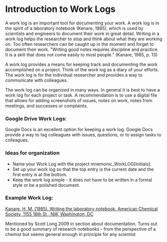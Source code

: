 # Introduction to Work Logs 
A work log is an important tool for documenting your work. A work log is in the spirit of a laboratory notebook (Kenare, 1985), which is used by scientists and engineers to document their work in great detail. Writing in a work log helps the researcher to stop and think about what they are working on. Too often researchers can be caught up in the moment and forget to document their work. "Writing good notes requires discipline and practice. It is a skill that does not come easily to most people." (Kanare, 1985, p. 13)

A work log provides a means for keeping track and documenting the work accomplished on a project. Think of the work log as a diary of your efforts. The work log is for the individual researcher and provides a way to communicate with colleagues. 

The work log can be organized in many ways. In general it is best to have a work log for each project or task. A recommendation is to use a digital file that allows for adding screenshots of issues, notes on work, notes from meetings, and successes or complaints.

### Google Drive Work Logs:
Google Docs is an excellent option for keeping a work log. Google Docs provide a way to tag colleagues with issues, questions, or to assign tasks to colleagues.

### Ideas for organization
- Name your Work Log with the project mnemonic_WorkLOG[Initials].
- Set up your work log so that the top entry is the current date and the first entry is at the bottom.
- Keep the work log simple - it does not have to be written in a formal style or be a polished document.

### Example Work Log:




[Kanare, H. M. (1985). Writing the laboratory notebook. American Chemical Society, 1155 16th St., NW, Washington, DC](https://files.eric.ed.gov/fulltext/ED344734.pdf)

Mentioned by Scott Long 2009 in section about documentation.
Turns out to be a good summary of research notebooks - from the perspective of a chemist but seems general enough in principle for any scientist
